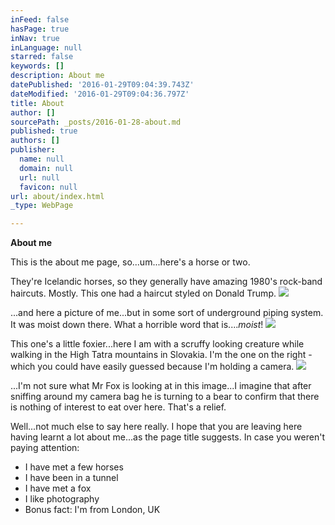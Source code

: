 ```yaml
---
inFeed: false
hasPage: true
inNav: true
inLanguage: null
starred: false
keywords: []
description: About me
datePublished: '2016-01-29T09:04:39.743Z'
dateModified: '2016-01-29T09:04:36.797Z'
title: About
author: []
sourcePath: _posts/2016-01-28-about.md
published: true
authors: []
publisher:
  name: null
  domain: null
  url: null
  favicon: null
url: about/index.html
_type: WebPage

---
```

**About me**

This is the about me page, so...um...here's a horse or two.

They're Icelandic horses, so they generally have amazing 1980's rock-band haircuts.  Mostly.  This one had a haircut styled on Donald Trump. ![](https://the-grid-user-content.s3-us-west-2.amazonaws.com/0fb62372-1e47-40a2-92fc-8b2a69ecf699.jpg)

...and here a picture of me...but in some sort of underground piping system.  It was moist down there.  What a horrible word that is...._moist_!
![](https://the-grid-user-content.s3-us-west-2.amazonaws.com/d9cefdae-22d5-4f05-a8e0-1117146b8610.jpg)

This one's a little foxier...here I am with a scruffy looking creature while walking in the High Tatra mountains in Slovakia.  I'm the one on the right - which you could have easily guessed because I'm holding a camera. ![](https://the-grid-user-content.s3-us-west-2.amazonaws.com/f1394e00-4eb0-4c98-88b1-fb34279774b1.jpg)

...I'm not sure what Mr Fox is looking at in this image...I imagine that after sniffing around my camera bag he is turning to a bear to confirm that there is nothing of interest to eat over here. That's a relief.

Well...not much else to say here really.  I hope that you are leaving here having learnt a lot about me...as the page title suggests.  In case you weren't paying attention:

* I have met a few horses 
* I have been in a tunnel
* I have met a fox
* I like photography
* Bonus fact: I'm from London, UK
